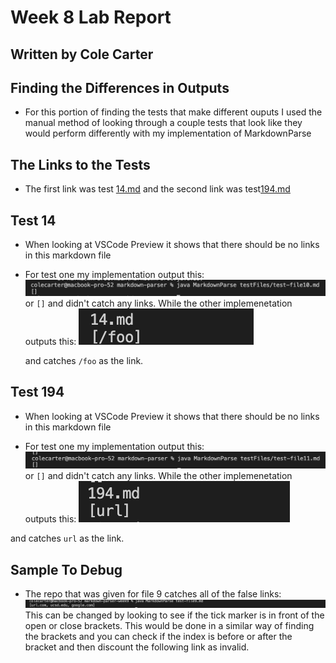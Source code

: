 
Week 8 Lab Report
===

Written by Cole Carter
---

Finding the Differences in Outputs
---

* For this portion of finding the tests that make different ouputs I used the manual method of looking through a couple tests that look like they would perform differently with my implementation of MarkdownParse

The Links to the Tests
---

* The first link was test [14.md](https://github.com/nidhidhamnani/markdown-parser/blob/main/test-files/14.md) and the second link was test[194.md](https://github.com/nidhidhamnani/markdown-parser/blob/main/test-files/194.md)

Test 14
---

* When looking at VSCode Preview it shows that there should be no links in this markdown file

* For test one my implementation output this:
![Image](screenshots/Screen%20Shot%202022-06-08%20at%2011.54.13%20AM.png)
or `[]` and didn't catch any links. While the other implemenetation outputs this:
![Image](screenshots/Screen%20Shot%202022-06-08%20at%2011.46.36%20AM.png)

  and catches `/foo` as the link.

Test 194
---

* When looking at VSCode Preview it shows that there should be no links in this markdown file

* For test one my implementation output this:
![Image](screenshots/Screen%20Shot%202022-06-08%20at%2011.54.45%20AM.png)
or `[]` and didn't catch any links. While the other implemenetation outputs this:
![Image](screenshots/Screen%20Shot%202022-06-08%20at%2011.52.07%20AM.png)

and catches `url` as the link.


Sample To Debug 
---

* The repo that was given for file 9 catches all of the false links:
    ![Image](screenshots/Screen%20Shot%202022-06-08%20at%2012.14.54%20PM.png)
    This can be changed by looking to see if the tick marker is in front of the open or close brackets. This would be done in a similar way of finding the brackets and you can check if the index is before or after the bracket and then discount the following link as invalid.
